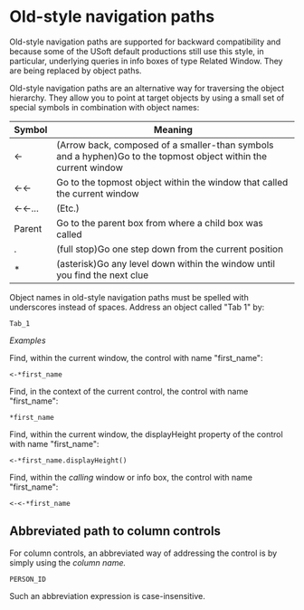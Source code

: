 # Old-style navigation paths

Old-style navigation paths are supported for backward compatibility and because some of the USoft default productions still use this style, in particular, underlying queries in info boxes of type Related Window. They are being replaced by object paths.

Old-style navigation paths are an alternative way for traversing the object hierarchy. They allow you to point at target objects by using a small set of special symbols in combination with object names:

|**Symbol**|**Meaning**|
|--------|--------|
|<-      |(Arrow back, composed of a smaller-than symbols and a hyphen)Go to the topmost object within the current window|
|<-<-    |Go to the topmost object within the window that called the current window|
|<-<-... |(Etc.)  |
|Parent  |Go to the parent box from where a child box was called|
|.       |(full stop)Go one step down from the current position|
|*       |(asterisk)Go any level down within the window until you find the next clue|



Object names in old-style navigation paths must be spelled with underscores instead of spaces. Address an object called "Tab 1" by:

```
Tab_1
```

*Examples*

Find, within the current window, the control with name "first_name":

```
<-*first_name
```

Find, in the context of the current control, the control with name "first_name":

```
*first_name
```

Find, within the current window, the displayHeight property of the control with name "first_name":

```
<-*first_name.displayHeight()
```

Find, within the *calling* window or info box, the control with name "first_name":

```
<-<-*first_name
```

## Abbreviated path to column controls

For column controls, an abbreviated way of addressing the control is by simply using the *column name.* 

```
PERSON_ID
```

Such an abbreviation expression is case-insensitive.